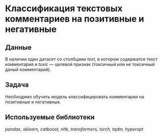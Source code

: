 # Классификация текстовых комментариев на позитивные и негативные


## Данные

В наличии один датасет со столбцами *text*, в котором содержатся текст комментария и  *toxic* — целевой признак (токсичный или не токсичный даный комментарий).

## Задача
Необходимо обучить модель классифицировать комментарии на позитивные и негативные.

## Используемые библиотеки
*pandas, sklearn, catboost, nltk, transformers, torch, tqdm, hyperopt*

